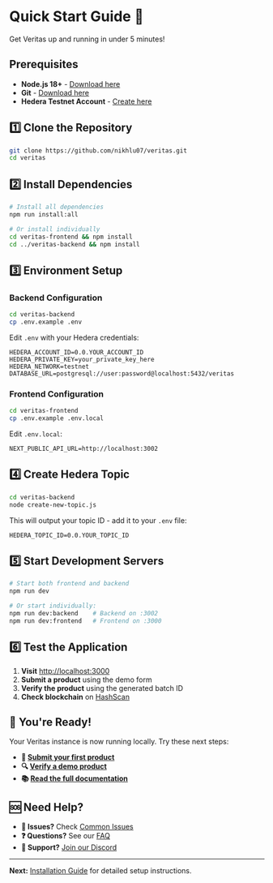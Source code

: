 # Quick Start Guide 🚀

Get Veritas up and running in under 5 minutes!

## Prerequisites

- **Node.js 18+** - [Download here](https://nodejs.org/)
- **Git** - [Download here](https://git-scm.com/)
- **Hedera Testnet Account** - [Create here](https://portal.hedera.com/)

## 1️⃣ Clone the Repository

```bash
git clone https://github.com/nikhlu07/veritas.git
cd veritas
```

## 2️⃣ Install Dependencies

```bash
# Install all dependencies
npm run install:all

# Or install individually
cd veritas-frontend && npm install
cd ../veritas-backend && npm install
```

## 3️⃣ Environment Setup

### Backend Configuration
```bash
cd veritas-backend
cp .env.example .env
```

Edit `.env` with your Hedera credentials:
```env
HEDERA_ACCOUNT_ID=0.0.YOUR_ACCOUNT_ID
HEDERA_PRIVATE_KEY=your_private_key_here
HEDERA_NETWORK=testnet
DATABASE_URL=postgresql://user:password@localhost:5432/veritas
```

### Frontend Configuration
```bash
cd veritas-frontend
cp .env.example .env.local
```

Edit `.env.local`:
```env
NEXT_PUBLIC_API_URL=http://localhost:3002
```

## 4️⃣ Create Hedera Topic

```bash
cd veritas-backend
node create-new-topic.js
```

This will output your topic ID - add it to your `.env` file:
```env
HEDERA_TOPIC_ID=0.0.YOUR_TOPIC_ID
```

## 5️⃣ Start Development Servers

```bash
# Start both frontend and backend
npm run dev

# Or start individually:
npm run dev:backend    # Backend on :3002
npm run dev:frontend   # Frontend on :3000
```

## 6️⃣ Test the Application

1. **Visit** [http://localhost:3000](http://localhost:3000)
2. **Submit a product** using the demo form
3. **Verify the product** using the generated batch ID
4. **Check blockchain** on [HashScan](https://hashscan.io/testnet)

## 🎉 You're Ready!

Your Veritas instance is now running locally. Try these next steps:

- **📝 [Submit your first product](http://localhost:3000/submit)**
- **🔍 [Verify a demo product](http://localhost:3000/verify/COFFEE-2024-1001)**
- **📚 [Read the full documentation](../README.md)**

## 🆘 Need Help?

- **🐛 Issues?** Check [Common Issues](../troubleshooting/common-issues.md)
- **❓ Questions?** See our [FAQ](../troubleshooting/faq.md)
- **💬 Support?** [Join our Discord](https://discord.gg/veritas)

---

**Next:** [Installation Guide](./installation.md) for detailed setup instructions.